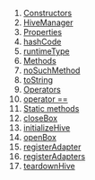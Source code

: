 1.  [Constructors](./HiveManager-class.md)
2.  [HiveManager](./HiveManager/HiveManager.md)
3.  [Properties](./HiveManager-class.md)
4.  [hashCode](https://api.flutter.dev/flutter/dart-core/Object/hashCode.html)
5.  [runtimeType](https://api.flutter.dev/flutter/dart-core/Object/runtimeType.html)
6.  [Methods](./HiveManager-class.md)
7.  [noSuchMethod](https://api.flutter.dev/flutter/dart-core/Object/noSuchMethod.html)
8.  [toString](https://api.flutter.dev/flutter/dart-core/Object/toString.html)
9.  [Operators](./HiveManager-class.md)
10. [operator
    ==](https://api.flutter.dev/flutter/dart-core/Object/operator_equals.html)
11. [Static
    methods](./HiveManager-class.md)
12. [closeBox](./HiveManager/closeBox.md)
13. [initializeHive](./HiveManager/initializeHive.md)
14. [openBox](./HiveManager/openBox.md)
15. [registerAdapter](./HiveManager/registerAdapter.md)
16. [registerAdapters](./HiveManager/registerAdapters.md)
17. [teardownHive](./HiveManager/teardownHive.md)
